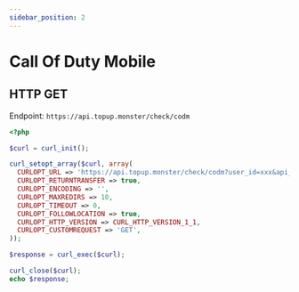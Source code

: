 ```yaml
---
sidebar_position: 2
---
```


# Call Of Duty Mobile

## HTTP GET

Endpoint: `https://api.topup.monster/check/codm`

```php
<?php

$curl = curl_init();

curl_setopt_array($curl, array(
  CURLOPT_URL => 'https://api.topup.monster/check/codm?user_id=xxx&api_key=xxx',
  CURLOPT_RETURNTRANSFER => true,
  CURLOPT_ENCODING => '',
  CURLOPT_MAXREDIRS => 10,
  CURLOPT_TIMEOUT => 0,
  CURLOPT_FOLLOWLOCATION => true,
  CURLOPT_HTTP_VERSION => CURL_HTTP_VERSION_1_1,
  CURLOPT_CUSTOMREQUEST => 'GET',
));

$response = curl_exec($curl);

curl_close($curl);
echo $response;
```
